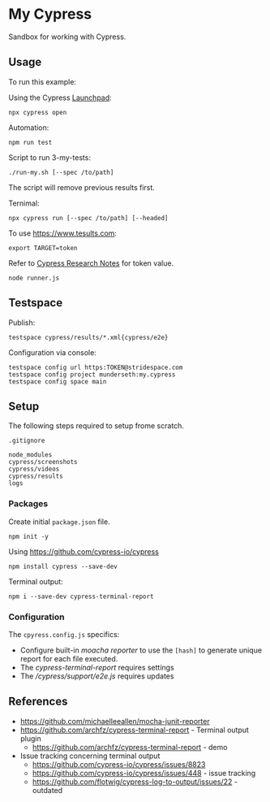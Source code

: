 # My Cypress
Sandbox for working with Cypress.

## Usage
To run this example:

Using the Cypress [Launchpad](https://docs.cypress.io/guides/getting-started/opening-the-app#The-Launchpad):
```
npx cypress open
```

Automation:
```
npm run test
```

Script to run 3-my-tests:
```
./run-my.sh [--spec /to/path]
```
The script will remove previous results first.

Ternimal:
```
npx cypress run [--spec /to/path] [--headed]
```
To use https://www.tesults.com:
```
export TARGET=token
```
Refer to [Cypress Research Notes](https://github.com/munderseth/my.workflow/issues/99) for token value.
```
node runner.js
```

## Testspace

Publish:

```
testspace cypress/results/*.xml{cypress/e2e}
```

Configuration via console:
```
testspace config url https:TOKEN@stridespace.com
testspace config project munderseth:my.cypress
testspace config space main
```

## Setup
The following steps required to setup frome scratch.

`.gitignore`
```
node_modules
cypress/screenshots
cypress/videos
cypress/results
logs
```

### Packages
Create initial `package.json` file.
```
npm init -y
```
Using https://github.com/cypress-io/cypress
```
npm install cypress --save-dev
```

Terminal output:
```
npm i --save-dev cypress-terminal-report
```

### Configuration
The `cpyress.config.js` specifics:

- Configure built-in *moacha reporter* to use the `[hash]` to generate unique report for each file executed.
- The *cypress-terminal-report* requires settings
- The */cypress/support/e2e.js* requires updates


## References

- https://github.com/michaelleeallen/mocha-junit-reporter
- https://github.com/archfz/cypress-terminal-report - Terminal output plugin
  - https://github.com/archfz/cypress-terminal-report - demo
- Issue tracking concerning terminal output
  - https://github.com/cypress-io/cypress/issues/8823
  - https://github.com/cypress-io/cypress/issues/448 - issue tracking
  - https://github.com/flotwig/cypress-log-to-output/issues/22 - outdated